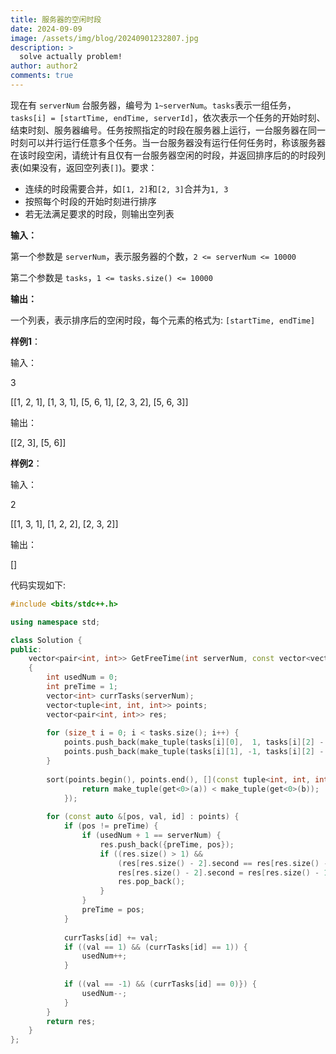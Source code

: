 ```yaml
---
title: 服务器的空闲时段
date: 2024-09-09
image: /assets/img/blog/20240901232807.jpg
description: >
  solve actually problem!
author: author2
comments: true
---
```


现在有 `serverNum` 台服务器，编号为 `1~serverNum`。`tasks`表示一组任务，`tasks[i] = [startTime, endTime, serverId]`，依次表示一个任务的开始时刻、结束时刻、服务器编号。任务按照指定的时段在服务器上运行，一台服务器在同一时刻可以并行运行任意多个任务。当一台服务器没有运行任何任务时，称该服务器在该时段空闲，请统计有且仅有一台服务器空闲的时段，并返回排序后的的时段列表(如果没有，返回空列表`[]`)。要求：

- 连续的时段需要合并，如`[1, 2]`和`[2, 3]`合并为`1, 3`
- 按照每个时段的开始时刻进行排序
- 若无法满足要求的时段，则输出空列表

**输入：**

第一个参数是 `serverNum`，表示服务器的个数，`2 <= serverNum <= 10000`

第二个参数是 `tasks`，`1 <= tasks.size() <= 10000`

**输出：**

一个列表，表示排序后的空闲时段，每个元素的格式为: `[startTime, endTime]`

**样例1**：

输入：

<p>3</p><p>[[1, 2, 1], [1, 3, 1], [5, 6, 1], [2, 3, 2], [5, 6, 3]]</p>

输出：

<p>[[2, 3], [5, 6]]</p>

**样例2**：

输入：

<p>2</p><p>[[1, 3, 1], [1, 2, 2], [2, 3, 2]]</p>

输出：

<p>[]</p>

代码实现如下:

```c++
#include <bits/stdc++.h>

using namespace std;

class Solution {
public:
    vector<pair<int, int>> GetFreeTime(int serverNum, const vector<vector<int>> &tasks)
    {
        int usedNum = 0;
        int preTime = 1;
        vector<int> currTasks(serverNum);
        vector<tuple<int, int, int>> points;
        vector<pair<int, int>> res;
        
        for (size_t i = 0; i < tasks.size(); i++) {
            points.push_back(make_tuple(tasks[i][0],  1, tasks[i][2] - 1));
            points.push_back(make_tuple(tasks[i][1], -1, tasks[i][2] - 1));
        }
        
        sort(points.begin(), points.end(), [](const tuple<int, int, int> &a, const tuple<int, int, int> &b) {
            	return make_tuple(get<0>(a)) < make_tuple(get<0>(b));
            });
        
        for (const auto &[pos, val, id] : points) {
            if (pos != preTime) {
                if (usedNum + 1 == serverNum) {
                    res.push_back({preTime, pos});
                    if ((res.size() > 1) &&
                        (res[res.size() - 2].second == res[res.size() - 1].first)) {
                        res[res.size() - 2].second = res[res.size() - 1].second;
                        res.pop_back();
                    }
                }
                preTime = pos;
            }
            
            currTasks[id] += val;
            if ((val == 1) && (currTasks[id] == 1)) {
                usedNum++;
            }
            
            if ((val == -1) && (currTasks[id] == 0)}) {
                usedNum--;
            }
        }
        return res;
    }
};
```

